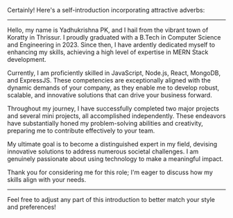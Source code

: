 Certainly! Here's a self-introduction incorporating attractive adverbs:

---

Hello, my name is Yadhukrishna PK, and I hail from the vibrant town of Koratty in Thrissur. I proudly graduated with a B.Tech in Computer Science and Engineering in 2023. Since then, I have ardently dedicated myself to enhancing my skills, achieving a high level of expertise in MERN Stack development.

Currently, I am proficiently skilled in JavaScript, Node.js, React, MongoDB, and ExpressJS. These competencies are exceptionally aligned with the dynamic demands of your company, as they enable me to develop robust, scalable, and innovative solutions that can drive your business forward.

Throughout my journey, I have successfully completed two major projects and several mini projects, all accomplished independently. These endeavors have substantially honed my problem-solving abilities and creativity, preparing me to contribute effectively to your team.

My ultimate goal is to become a distinguished expert in my field, devising innovative solutions to address numerous societal challenges. I am genuinely passionate about using technology to make a meaningful impact.

Thank you for considering me for this role; I'm eager to discuss how my skills align with your needs.

---

Feel free to adjust any part of this introduction to better match your style and preferences!
